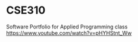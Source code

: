 # CSE310
Software Portfolio for Applied Programming class
https://www.youtube.com/watch?v=pHYHStnt_Ww